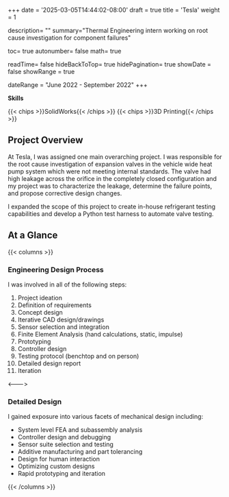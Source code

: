 +++
date = '2025-03-05T14:44:02-08:00'
draft = true
title = 'Tesla'
weight = 1

description= ""
summary="Thermal Engineering intern working on root cause investigation for component failures"

toc= true
autonumber= false
math= true

readTime= false
hideBackToTop= true
hidePagination= true
showDate = false
showRange = true

dateRange = "June 2022 - September 2022"
+++

**Skills**

{{< chips >}}SolidWorks{{< /chips >}} {{< chips >}}3D Printing{{< /chips >}}

## Project Overview
At Tesla, I was assigned one main overarching project. I was responsible for the root cause investigation of expansion valves in the vehicle wide heat pump system which were not meeting internal standards. The valve had high leakage across the orifice in the completely closed configuration and my project was to characterize the leakage, determine the failure points, and propose corrective design changes. 

I expanded the scope of this project to create in-house refrigerant testing capabilities and develop a Python test harness to automate valve testing.

## At a Glance
{{< columns >}}

### Engineering Design Process

I was involved in all of the following steps:

1. Project ideation
1. Definition of requirements
1. Concept design
1. Iterative CAD design/drawings
1. Sensor selection and integration
1. Finite Element Analysis (hand calculations, static, impulse)
1. Prototyping
1. Controller design
1. Testing protocol (benchtop and on person)
1. Detailed design report
1. Iteration

<--->

### Detailed Design
I gained exposure into various facets of mechanical design including:

* System level FEA and subassembly analysis
* Controller design and debugging
* Sensor suite selection and testing
* Additive manufacturing and part tolerancing
* Design for human interaction
* Optimizing custom designs
* Rapid prototyping and iteration



{{< /columns >}}




